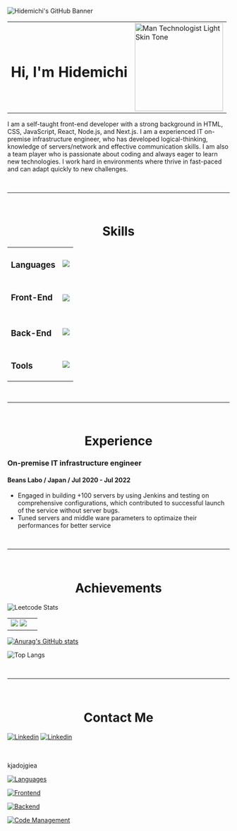 <style>h1,h2,h3,h4 { border-bottom: 0; } </style>

![Hidemichi's GitHub Banner](./images/banner.png)

<div align="center">
  <table>
    <tr>
      <td>
         <h1>Hi, I'm Hidemichi</h1>
      </td>
      <td>
        <img src="https://raw.githubusercontent.com/Tarikul-Islam-Anik/Animated-Fluent-Emojis/master/Emojis/People%20with%20professions/Man%20Technologist%20Light%20Skin%20Tone.png" alt="Man Technologist Light Skin Tone" width="200" height="200" />
      </td>
    </tr>
  </table>
</div>
<p>
  I am a self-taught front-end developer with a strong background in HTML, CSS, JavaScript, React, Node.js, and Next.js. I am a experienced IT on-premise infrastructure engineer, who has developed logical-thinking, knowledge of servers/network and effective communication skills. I am also a team player who is passionate about coding and always eager to learn new technologies. I work hard in environments where thrive in fast-paced and can adapt quickly to new challenges.
</p>

<br/>

---

<br/>

<h1 align="center">Skills</h1>
<table>
  <tr>
    <td>
      <h3>Languages</h3>
    </td>
    <td>
      <img src="https://skillicons.dev/icons?i=html,css,js,ts" />
    </td>
  </tr>
  <tr>
    <td>
      <h3>Front-End<h3>
    </td>
    <td>
      <img src="https://skillicons.dev/icons?i=sass,bootstrap,tailwind,styledcomponents,jquery,react,nextjs,materialui,redux,jest" />
    </td>
  </tr>
  <tr>
    <td>
      <h3>Back-End</h3>
    </td>
    <td>
      <img src="https://skillicons.dev/icons?i=nodejs,express,mongo,postgres,prisma,firebase">
    </td>
  </tr>
  <tr>
    <td>
      <h3>Tools</h3>
    </td>
    <td>
      <img src="https://skillicons.dev/icons?i=git,github,postman,vercel,webpack,vite,figma">
    </td>
  </tr>
</table>

<br/>

---

<br/>

<h1 align="center">Experience</h1>
<h3>On-premise IT infrastructure engineer</h3>
<h4>Beans Labo / Japan / Jul 2020 - Jul 2022</h4>

- Engaged in building +100 servers by using Jenkins and testing on comprehensive configurations, which contributed to successful launch of the service without server bugs.
- Tuned servers and middle ware parameters to optimaize their performances for better service

<br />

---

<br/>

<h1 align="center">Achievements</h1>

![Leetcode Stats](https://leetcard.jacoblin.cool/HidemichiShimura?border=0&radius=10)

<table>
  <tr>
    <td>
      <img src="https://github-readme-stats.vercel.app/api?username=HidemichiShimura&show_icons=true&theme=transparent&hide_border=true&title_color=39d353&icon_color=39d353&text_color=e6edf3">
      <img src="https://github-readme-stats.vercel.app/api/top-langs/?username=HidemichiShimura&layout=compact">
    </td>
    <td>
    </td>
  </tr>
</table>

[![Anurag's GitHub stats](https://github-readme-stats.vercel.app/api?username=HidemichiShimura&show_icons=true&theme=transparent&hide_border=true&title_color=39d353&icon_color=39d353&text_color=e6edf3)](https://github.com/anuraghazra/github-readme-stats)

![Top Langs](https://github-readme-stats.vercel.app/api/top-langs/?username=HidemichiShimura&layout=compact)

<br />

---

<br/>

<h1 align="center">Contact Me</h1>

[![Linkedin](https://skillicons.dev/icons?i=linkedin)](https://www.linkedin.com/in/hidemichi-shimura/)
[![Linkedin](https://skillicons.dev/icons?i=twitter)](https://twitter.com/hidemichiinvan)

<br>
<br>
kjadojgiea

[![Languages](https://skillicons.dev/icons?i=html,css,js,ts)](https://skillicons.dev)

[![Frontend](https://skillicons.dev/icons?i=sass,bootstrap,tailwind,styledcomponents,jquery,react,nextjs,materialui,redux,jest)](https://skillicons.dev)

[![Backend](https://skillicons.dev/icons?i=nodejs,express,mongo,postgres,prisma,firebase)](https://skillicons.dev)

[![Code Management](https://skillicons.dev/icons?i=git,github,postman,vercel,webpack,vite,figma)](https://skillicons.dev)

